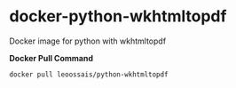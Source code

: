 
# docker-python-wkhtmltopdf

Docker image for python with wkhtmltopdf

  

**Docker Pull Command**

    docker pull leoossais/python-wkhtmltopdf

